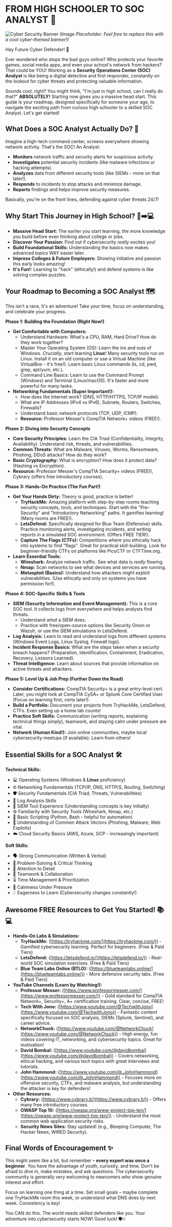 # FROM HIGH SCHOOLER TO SOC ANALYST 🚀

![Cyber Security Banner](https://user-images.githubusercontent.com/7890850/148418185-457d6a2d-1f4b-4f7b-8f4c-df15d0a9a535.png)
*(Image Placeholder: Feel free to replace this with a cool cyber-themed banner!)*

Hey Future Cyber Defender! 👋

Ever wondered who stops the bad guys online? Who protects your favorite games, social media apps, and even your school's network from hackers? That could be YOU! Working as a **Security Operations Center (SOC) Analyst** is like being a digital detective and first responder, constantly on the lookout for cyber threats and protecting valuable information.

Sounds cool, right? You might think, "I'm just in high school, can I really do that?" **ABSOLUTELY!** Starting now gives you a massive head start. This guide is your roadmap, designed specifically for someone your age, to navigate the exciting path from curious high schooler to a skilled SOC Analyst. Let's get started!

## What Does a SOC Analyst Actually Do? 🤔

Imagine a high-tech command center, screens everywhere showing network activity. That's the SOC! An Analyst:

*   **Monitors** network traffic and security alerts for suspicious activity.
*   **Investigates** potential security incidents (like malware infections or hacking attempts).
*   **Analyzes** data from different security tools (like SIEMs - more on that later!).
*   **Responds** to incidents to stop attacks and minimize damage.
*   **Reports** findings and helps improve security measures.

Basically, you're on the front lines, defending against cyber threats 24/7!

## Why Start This Journey in High School? 🏫➡️💻

*   **Massive Head Start:** The earlier you start learning, the more knowledge you build before even thinking about college or jobs.
*   **Discover Your Passion:** Find out if cybersecurity *really* excites you!
*   **Build Foundational Skills:** Understanding the basics now makes advanced topics WAY easier later.
*   **Impress Colleges & Future Employers:** Showing initiative and passion this early looks amazing!
*   **It's Fun!:** Learning to "hack" (ethically!) and defend systems is like solving complex puzzles.

## Your Roadmap to Becoming a SOC Analyst 🗺️

This isn't a race, it's an adventure! Take your time, focus on understanding, and celebrate your progress.

**Phase 1: Building the Foundation (Right Now!)**

*   **Get Comfortable with Computers:**
    *   Understand Hardware: What's a CPU, RAM, Hard Drive? How do they work together?
    *   Master Your Operating System (OS): Learn the ins and outs of Windows. *Crucially*, start learning **Linux**! Many security tools run on Linux. Install it on an old computer or use a Virtual Machine (like VirtualBox - it's free!). Learn basic Linux commands (ls, cd, pwd, grep, apt/yum, etc.).
    *   Command Line Basics: Learn to use the Command Prompt (Windows) and Terminal (Linux/macOS). It's faster and more powerful for many tasks.
*   **Networking Fundamentals (Super Important!):**
    *   How does the Internet work? (DNS, HTTP/HTTPS, TCP/IP model).
    *   What are IP Addresses (IPv4 vs IPv6), Subnets, Routers, Switches, Firewalls?
    *   Understand basic network protocols (TCP, UDP, ICMP).
    *   **Resource:** Professor Messer's CompTIA Network+ videos (FREE!).

**Phase 2: Diving into Security Concepts**

*   **Core Security Principles:** Learn the CIA Triad (Confidentiality, Integrity, Availability). Understand risk, threats, and vulnerabilities.
*   **Common Threats:** What are Malware, Viruses, Worms, Ransomware, Phishing, DDoS attacks? How do they work?
*   **Basic Cryptography:** What is encryption? How does it protect data? (Hashing vs Encryption).
*   **Resource:** Professor Messer's CompTIA Security+ videos (FREE!), Cybrary (offers free introductory courses).

**Phase 3: Hands-On Practice (The Fun Part!)**

*   **Get Your Hands Dirty:** Theory is good, practice is better!
    *   **TryHackMe:** Amazing platform with step-by-step rooms teaching security concepts, tools, and techniques. Start with the "Pre-Security" and "Introductory Networking" paths. It gamifies learning! (Many rooms are FREE!).
    *   **LetsDefend:** Specifically designed for Blue Team (Defensive) skills. Practice monitoring alerts, investigating incidents, and writing reports in a simulated SOC environment. (Offers FREE TIER!).
    *   **Capture The Flags (CTFs):** Competitions where you ethically hack into systems to find "flags". Great for practical skill-building. Look for beginner-friendly CTFs on platforms like PicoCTF or CTFTime.org.
*   **Learn Essential Tools:**
    *   **Wireshark:** Analyze network traffic. See what data is *really* flowing.
    *   **Nmap:** Scan networks to see what devices and services are running.
    *   **Metasploit (Basics):** Understand how attackers might exploit vulnerabilities. (Use ethically and only on systems you have permission for!).

**Phase 4: SOC-Specific Skills & Tools**

*   **SIEM (Security Information and Event Management):** This is a core SOC tool. It collects logs from everywhere and helps analysts find threats.
    *   Understand *what* a SIEM does.
    *   Practice with free/open-source options like Security Onion or Wazuh, or use the SIEM simulations in LetsDefend.
*   **Log Analysis:** Learn to read and understand logs from different systems (Windows Event Logs, Linux Syslog, Firewall logs).
*   **Incident Response Basics:** What are the steps taken when a security breach happens? (Preparation, Identification, Containment, Eradication, Recovery, Lessons Learned).
*   **Threat Intelligence:** Learn about sources that provide information on active threats and attackers.

**Phase 5: Level Up & Job Prep (Further Down the Road)**

*   **Consider Certifications:** CompTIA Security+ is a great entry-level cert. Later, you might look at CompTIA CySA+ or Splunk Core Certified User. (Focus on learning first, certs later!).
*   **Build a Portfolio:** Document your projects from TryHackMe, LetsDefend, CTFs. Even setting up a home lab counts!
*   **Practice Soft Skills:** Communication (writing reports, explaining technical things simply), teamwork, and staying calm under pressure are vital.
*   **Network (Human Kind!):** Join online communities, maybe local cybersecurity meetups (if available). Learn from others!

## Essential Skills for a SOC Analyst 🛠️

**Technical Skills:**

*   💻 Operating Systems (Windows & **Linux** proficiency)
*   🌐 Networking Fundamentals (TCP/IP, DNS, HTTP/S, Routing, Switching)
*   🛡️ Security Fundamentals (CIA Triad, Threats, Vulnerabilities)
*   🔎 Log Analysis Skills
*   🚨 SIEM Tool Experience (Understanding concepts is key initially)
*   ⚙️ Familiarity with Security Tools (Wireshark, Nmap, etc.)
*   🐍 Basic Scripting (Python, Bash - helpful for automation)
*   🧠 Understanding of Common Attack Vectors (Phishing, Malware, Web Exploits)
*   ☁️ Cloud Security Basics (AWS, Azure, GCP - increasingly important)

**Soft Skills:**

*   🗣️ Strong Communication (Written & Verbal)
*   🧩 Problem-Solving & Critical Thinking
*   🧐 Attention to Detail
*   🤝 Teamwork & Collaboration
*   ⏳ Time Management & Prioritization
*   🧘 Calmness Under Pressure
*   💡 Eagerness to Learn (Cybersecurity changes constantly!)

## Awesome FREE Resources to Get You Started! 📚💻

*   **Hands-On Labs & Simulations:**
    *   **TryHackMe:** ([https://tryhackme.com/](https://tryhackme.com/)) - Gamified cybersecurity learning. Perfect for beginners. (Free & Paid Tiers)
    *   **LetsDefend:** ([https://letsdefend.io/](https://letsdefend.io/)) - Real-world SOC simulation exercises. (Free & Paid Tiers)
    *   **Blue Team Labs Online (BTLO):** ([https://blueteamlabs.online/](https://blueteamlabs.online/)) - More defensive security labs. (Free & Paid Tiers)
*   **YouTube Channels (Learn by Watching!):**
    *   **Professor Messer:** ([https://www.professormesser.com/](https://www.professormesser.com/)) - Gold standard for CompTIA Network+, Security+, A+ certification training. Clear, concise, FREE!
    *   **Tech With Jono:** ([https://www.youtube.com/@TechwithJono](https://www.youtube.com/@TechwithJono)) - Fantastic content specifically focused on SOC analysis, SIEMs (Splunk, Sentinel), and career advice.
    *   **NetworkChuck:** ([https://www.youtube.com/@NetworkChuck](https://www.youtube.com/@NetworkChuck)) - High energy, fun videos covering IT, networking, and cybersecurity topics. Great for motivation!
    *   **David Bombal:** ([https://www.youtube.com/@davidbombal](https://www.youtube.com/@davidbombal)) - Covers networking, ethical hacking, and various tech topics with great interviews and tutorials.
    *   **John Hammond:** ([https://www.youtube.com/@_JohnHammond](https://www.youtube.com/@_JohnHammond)) - Focuses more on offensive security, CTFs, and malware analysis, but understanding the attacker is key for defenders!
*   **Other Resources:**
    *   **Cybrary:** ([https://www.cybrary.it/](https://www.cybrary.it/)) - Offers many free introductory courses.
    *   **OWASP Top 10:** ([https://owasp.org/www-project-top-ten/](https://owasp.org/www-project-top-ten/)) - Understand the most common web application security risks.
    *   **Security News Sites:** Stay updated! (e.g., Bleeping Computer, The Hacker News, WIRED Security).

## Final Words of Encouragement ✨

This might seem like a lot, but remember – **every expert was once a beginner**. You have the advantage of youth, curiosity, and time. Don't be afraid to dive in, make mistakes, and ask questions. The cybersecurity community is generally very welcoming to newcomers who show genuine interest and effort.

Focus on learning one thing at a time. Set small goals – maybe complete one TryHackMe room this week, or understand what DNS does by next week. Consistency is key!

You CAN do this. The world needs skilled defenders like you. Your adventure into cybersecurity starts NOW! Good luck! 🛡️🔥